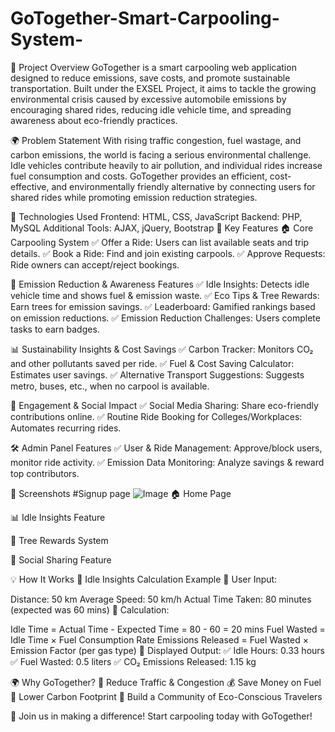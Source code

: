 # GoTogether-Smart-Carpooling-System-
🌟 Project Overview
GoTogether is a smart carpooling web application designed to reduce emissions, save costs, and promote sustainable transportation. Built under the EXSEL Project, it aims to tackle the growing environmental crisis caused by excessive automobile emissions by encouraging shared rides, reducing idle vehicle time, and spreading awareness about eco-friendly practices.

🌍 Problem Statement
With rising traffic congestion, fuel wastage, and carbon emissions, the world is facing a serious environmental challenge. Idle vehicles contribute heavily to air pollution, and individual rides increase fuel consumption and costs. GoTogether provides an efficient, cost-effective, and environmentally friendly alternative by connecting users for shared rides while promoting emission reduction strategies.

🔧 Technologies Used
Frontend: HTML, CSS, JavaScript
Backend: PHP, MySQL
Additional Tools: AJAX, jQuery, Bootstrap
🚀 Key Features
🏠 Core Carpooling System
✅ Offer a Ride: Users can list available seats and trip details.
✅ Book a Ride: Find and join existing carpools.
✅ Approve Requests: Ride owners can accept/reject bookings.

🌱 Emission Reduction & Awareness Features
✅ Idle Insights: Detects idle vehicle time and shows fuel & emission waste.
✅ Eco Tips & Tree Rewards: Earn trees for emission savings.
✅ Leaderboard: Gamified rankings based on emission reductions.
✅ Emission Reduction Challenges: Users complete tasks to earn badges.

📊 Sustainability Insights & Cost Savings
✅ Carbon Tracker: Monitors CO₂ and other pollutants saved per ride.
✅ Fuel & Cost Saving Calculator: Estimates user savings.
✅ Alternative Transport Suggestions: Suggests metro, buses, etc., when no carpool is available.

🎉 Engagement & Social Impact
✅ Social Media Sharing: Share eco-friendly contributions online.
✅ Routine Ride Booking for Colleges/Workplaces: Automates recurring rides.

🛠 Admin Panel Features
✅ User & Ride Management: Approve/block users, monitor ride activity.
✅ Emission Data Monitoring: Analyze savings & reward top contributors.

📸 Screenshots
#Signup page
![Image](https://github.com/user-attachments/assets/1033130b-a004-49cf-9d44-51aff945ac47)
🏠 Home Page

📊 Idle Insights Feature


🌱 Tree Rewards System


📢 Social Sharing Feature


💡 How It Works
🚗 Idle Insights Calculation Example
🔹 User Input:

Distance: 50 km
Average Speed: 50 km/h
Actual Time Taken: 80 minutes (expected was 60 mins)
🔹 Calculation:

Idle Time = Actual Time - Expected Time = 80 - 60 = 20 mins
Fuel Wasted = Idle Time × Fuel Consumption Rate
Emissions Released = Fuel Wasted × Emission Factor (per gas type)
🔹 Displayed Output:
✅ Idle Hours: 0.33 hours
✅ Fuel Wasted: 0.5 liters
✅ CO₂ Emissions Released: 1.15 kg

🌍 Why GoTogether?
🚀 Reduce Traffic & Congestion
💰 Save Money on Fuel
🌱 Lower Carbon Footprint
🤝 Build a Community of Eco-Conscious Travelers

🔗 Join us in making a difference! Start carpooling today with GoTogether!



